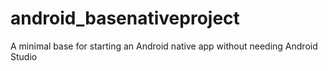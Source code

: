 # android_basenativeproject
A minimal base for starting an Android native app without needing Android Studio
